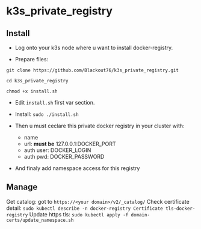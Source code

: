 # k3s_private_registry

## Install

- Log onto your k3s node where u want to install docker-registry.

- Prepare files:
```
git clone https://github.com/Blackout76/k3s_private_registry.git

cd k3s_private_registry

chmod +x install.sh
```

- Edit `install.sh` first var section. 

- Install: `sudo ./install.sh`


- Then u must ceclare this private docker registry in your cluster with:
    - name
    - url: **must be** 127.0.0.1:DOCKER_PORT
    - auth user: DOCKER_LOGIN
    - auth pwd: DOCKER_PASSWORD

- And finaly add namespace access for this registry


## Manage

Get catalog: got to `https://<your domain>/v2/_catalog/`
Check certificate detail: `sudo kubectl describe -n docker-registry Certificate tls-docker-registry`
Update https tls: `sudo kubectl apply -f domain-certs/update_namespace.sh`
